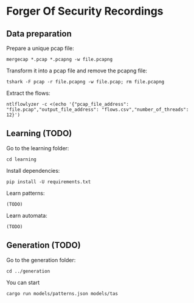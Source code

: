 # Forger Of Security Recordings

## Data preparation

Prepare a unique pcap file:

    mergecap *.pcap *.pcapng -w file.pcapng

Transform it into a pcap file and remove the pcapng file:

    tshark -F pcap -r file.pcapng -w file.pcap; rm file.pcapng

Extract the flows:

    ntlflowlyzer -c <(echo '{"pcap_file_address": "file.pcap","output_file_address": "flows.csv","number_of_threads": 12}')

## Learning (TODO)

Go to the learning folder:

    cd learning

Install dependencies:

    pip install -U requirements.txt

Learn patterns:

    (TODO)

Learn automata:

    (TODO)

## Generation (TODO)

Go to the generation folder:

    cd ../generation

You can start 

    cargo run models/patterns.json models/tas
